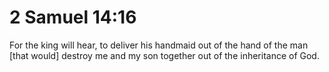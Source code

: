 # 2 Samuel 14:16

For the king will hear, to deliver his handmaid out of the hand of the man [that would] destroy me and my son together out of the inheritance of God.
